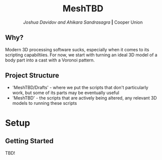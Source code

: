 <div align="center">

# MeshTBD

_Joshua Davidov and Ahikara Sandrasagra_ **|** Cooper Union

</div>

## Why?

Modern 3D processing software sucks, especially when it comes to its scripting capabiltiies. For now, we start with turning an ideal 3D model of a body part into a cast with a Voronoi pattern. <br>

## Project Structure

- 'MeshTBD/Drafts' - where we put the scripts that don't particularly work, but some of its parts may be eventually useful
- 'MeshTBD' - the scripts that are actively being altered, any relevant 3D models to running these scripts <br>

# Setup

## Getting Started

TBD!
